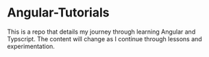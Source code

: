 # Angular-Tutorials

This is a repo that details my journey through learning Angular and Typscript. The content will change as I continue through lessons and experimentation.
